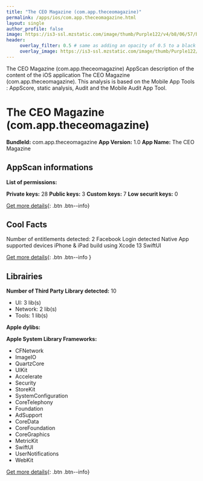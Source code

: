 ```yaml
---
title: "The CEO Magazine (com.app.theceomagazine)"
permalink: /apps/ios/com.app.theceomagazine.html
layout: single
author_profile: false
image: https://is3-ssl.mzstatic.com/image/thumb/Purple122/v4/b8/06/57/b80657da-2511-f47a-0c8c-2d5662a2715f/AppIcon-1x_U007emarketing-0-7-0-sRGB-85-220.png/512x512bb.jpg
header: 
     overlay_filter: 0.5 # same as adding an opacity of 0.5 to a black background
     overlay_image: https://is3-ssl.mzstatic.com/image/thumb/Purple122/v4/b8/06/57/b80657da-2511-f47a-0c8c-2d5662a2715f/AppIcon-1x_U007emarketing-0-7-0-sRGB-85-220.png/512x512bb.jpg
---
```

The CEO Magazine (com.app.theceomagazine) AppScan description of the content of the iOS application The CEO Magazine (com.app.theceomagazine). This analysis is based on the Mobile App Tools : AppScore, static analysis, Audit and the Mobile Audit App Tool.

# The CEO Magazine (com.app.theceomagazine)

**BundleId:** com.app.theceomagazine
**App Version:** 1.0
**App Name:** The CEO Magazine


## AppScan informations 

**List of permissions:** 
  
  
**Private keys:** 28
**Public keys:** 3
**Custom keys:** 7
**Low securit keys:** 0
  
[Get more details](/pricing.html){: .btn .btn--info}

## Cool Facts

Number of entitlements detected: 2
Facebook Login detected
Native App
supported devices iPhone & iPad
build using Xcode 13
SwiftUI
  
[Get more details](/pricing.html){: .btn .btn--info }

## Librairies 
**Number of Third Party Library detected:** 10
- UI: 3 lib(s)
- Network: 2 lib(s)
- Tools: 1 lib(s)


**Apple dylibs:**


**Apple System Library Frameworks:**
- CFNetwork
- ImageIO
- QuartzCore
- UIKit
- Accelerate
- Security
- StoreKit
- SystemConfiguration
- CoreTelephony
- Foundation
- AdSupport
- CoreData
- CoreFoundation
- CoreGraphics
- MetricKit
- SwiftUI
- UserNotifications
- WebKit


  
[Get more details](/pricing.html){: .btn .btn--info}


